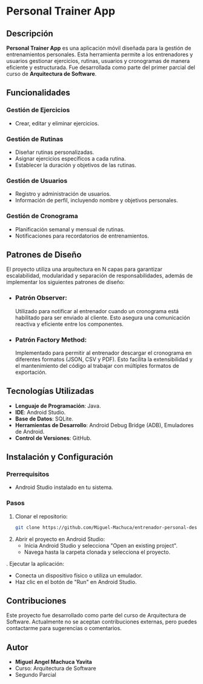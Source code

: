 # Personal Trainer App

## Descripción

**Personal Trainer App** es una aplicación móvil diseñada para la gestión de entrenamientos personales. Esta herramienta permite a los entrenadores y usuarios gestionar ejercicios, rutinas, usuarios y cronogramas de manera eficiente y estructurada. Fue desarrollada como parte del primer parcial del curso de **Arquitectura de Software**.

## Funcionalidades

### Gestión de Ejercicios

- Crear, editar y eliminar ejercicios.

### Gestión de Rutinas

- Diseñar rutinas personalizadas.
- Asignar ejercicios específicos a cada rutina.
- Establecer la duración y objetivos de las rutinas.

### Gestión de Usuarios

- Registro y administración de usuarios.
- Información de perfil, incluyendo nombre y objetivos personales.

### Gestión de Cronograma

- Planificación semanal y mensual de rutinas.
- Notificaciones para recordatorios de entrenamientos.

## Patrones de Diseño

El proyecto utiliza una arquitectura en N capas para garantizar escalabilidad, modularidad y separación de responsabilidades, además de implementar los siguientes patrones de diseño:


- ### Patrón Observer:

   Utilizado para notificar al entrenador cuando un cronograma está habilitado para ser enviado al cliente. Esto asegura una comunicación reactiva y eficiente entre los componentes.

- ### Patrón Factory Method:

   Implementado para permitir al entrenador descargar el cronograma en diferentes formatos (JSON, CSV y PDF). Esto facilita la extensibilidad y el mantenimiento del código al trabajar con múltiples formatos de exportación.


## Tecnologías Utilizadas

- **Lenguaje de Programación**: Java.
- **IDE**: Android Studio.
- **Base de Datos**: SQLite.
- **Herramientas de Desarrollo**: Android Debug Bridge (ADB), Emuladores de Android.
- **Control de Versiones**: GitHub.

## Instalación y Configuración

### Prerrequisitos

- Android Studio instalado en tu sistema.

### Pasos

1. Clonar el repositorio:
   ```bash
   git clone https://github.com/Miguel-Machuca/entrenador-personal-design-patterns.git
   ```
2. Abrir el proyecto en Android Studio:
   - Inicia Android Studio y selecciona "Open an existing project".
   - Navega hasta la carpeta clonada y selecciona el proyecto.

. Ejecutar la aplicación:

- Conecta un dispositivo físico o utiliza un emulador.
- Haz clic en el botón de "Run" en Android Studio.

## Contribuciones

Este proyecto fue desarrollado como parte del curso de Arquitectura de Software. Actualmente no se aceptan contribuciones externas, pero puedes contactarme para sugerencias o comentarios.

## Autor

- **Miguel Angel Machuca Yavita**
- Curso: Arquitectura de Software
- Segundo Parcial
